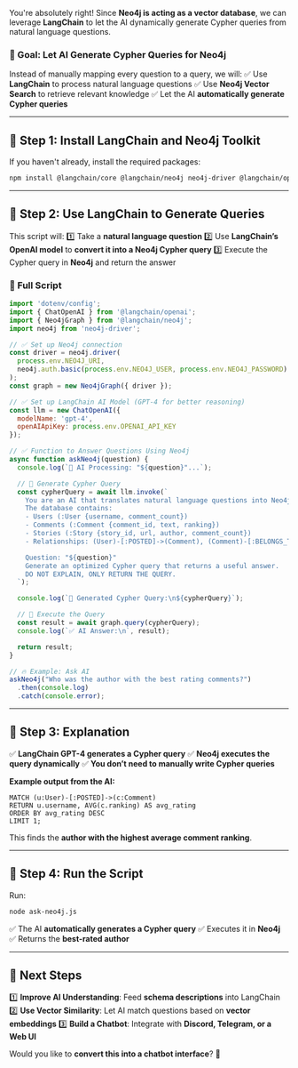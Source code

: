 You're absolutely right! Since **Neo4j is acting as a vector database**, we can leverage **LangChain** to let the AI dynamically generate Cypher queries from natural language questions.

### **📌 Goal: Let AI Generate Cypher Queries for Neo4j**
Instead of manually mapping every question to a query, we will:
✅ Use **LangChain** to process natural language questions
✅ Use **Neo4j Vector Search** to retrieve relevant knowledge
✅ Let the AI **automatically generate Cypher queries**

---

## **📌 Step 1: Install LangChain and Neo4j Toolkit**
If you haven't already, install the required packages:

```sh
npm install @langchain/core @langchain/neo4j neo4j-driver @langchain/openai dotenv
```

---

## **📌 Step 2: Use LangChain to Generate Queries**
This script will:
1️⃣ Take a **natural language question**
2️⃣ Use **LangChain’s OpenAI model** to **convert it into a Neo4j Cypher query**
3️⃣ Execute the Cypher query in **Neo4j** and return the answer

### **🚀 Full Script**
```javascript
import 'dotenv/config';
import { ChatOpenAI } from '@langchain/openai';
import { Neo4jGraph } from '@langchain/neo4j';
import neo4j from 'neo4j-driver';

// ✅ Set up Neo4j connection
const driver = neo4j.driver(
  process.env.NEO4J_URI,
  neo4j.auth.basic(process.env.NEO4J_USER, process.env.NEO4J_PASSWORD)
);
const graph = new Neo4jGraph({ driver });

// ✅ Set up LangChain AI Model (GPT-4 for better reasoning)
const llm = new ChatOpenAI({
  modelName: 'gpt-4',
  openAIApiKey: process.env.OPENAI_API_KEY
});

// ✅ Function to Answer Questions Using Neo4j
async function askNeo4j(question) {
  console.log(`🤖 AI Processing: "${question}"...`);

  // 🧠 Generate Cypher Query
  const cypherQuery = await llm.invoke(`
    You are an AI that translates natural language questions into Neo4j Cypher queries.
    The database contains:
    - Users (:User {username, comment_count})
    - Comments (:Comment {comment_id, text, ranking})
    - Stories (:Story {story_id, url, author, comment_count})
    - Relationships: (User)-[:POSTED]->(Comment), (Comment)-[:BELONGS_TO]->(Story)

    Question: "${question}"
    Generate an optimized Cypher query that returns a useful answer.
    DO NOT EXPLAIN, ONLY RETURN THE QUERY.
  `);

  console.log(`🔹 Generated Cypher Query:\n${cypherQuery}`);

  // 🚀 Execute the Query
  const result = await graph.query(cypherQuery);
  console.log(`✅ AI Answer:\n`, result);

  return result;
}

// 🔥 Example: Ask AI
askNeo4j("Who was the author with the best rating comments?")
  .then(console.log)
  .catch(console.error);
```

---

## **📌 Step 3: Explanation**
✅ **LangChain GPT-4 generates a Cypher query**
✅ **Neo4j executes the query dynamically**
✅ **You don’t need to manually write Cypher queries**

**Example output from the AI:**
```cypher
MATCH (u:User)-[:POSTED]->(c:Comment)
RETURN u.username, AVG(c.ranking) AS avg_rating
ORDER BY avg_rating DESC
LIMIT 1;
```
This finds the **author with the highest average comment ranking**.

---

## **📌 Step 4: Run the Script**
Run:

```sh
node ask-neo4j.js
```

✅ The AI **automatically generates a Cypher query**
✅ Executes it in **Neo4j**
✅ Returns the **best-rated author**

---

## **🚀 Next Steps**
1️⃣ **Improve AI Understanding**: Feed **schema descriptions** into LangChain
2️⃣ **Use Vector Similarity**: Let AI match questions based on **vector embeddings**
3️⃣ **Build a Chatbot**: Integrate with **Discord, Telegram, or a Web UI**

Would you like to **convert this into a chatbot interface**? 🚀
